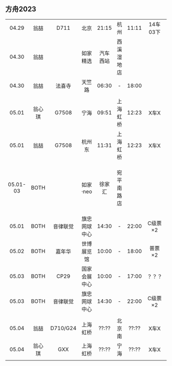 ## 方舟2023

|        |        |          |              |        |          |       |          |      |        |
| :----: | :----: | :------: | :----------: | :----: | :------: | :---: | :------: | :--: | :----: |
| 04.29  |  翁喆  |   D711   |     北京     | 21:15  |   杭州   | 11:11 | 14车03下 |  710 |        |
| 04.30  |  翁喆  |          |   如家精选   |汽车西站|西溪湿地店|       |          |  580 | 法喜寺1h20min<br>火车站45min |
| 04.30  |  翁喆  |  法喜寺  |    天竺路    | 06:30  |    -     | 18:00 |          |   10 | 待预约 |
|        |        |          |              |        |          |       |          |      |        |
| 05.01  | 翁心琪 |   G7508  |     宁海     | 09:51  | 上海虹桥 | 12:23 |  X车X    |      | 待购买-9:30 |
| 05.01  |  翁喆  |   G7508  |    杭州东    | 11:31  | 上海虹桥 | 12:23 |  X车X    |      | 待购买-10:30 |
|        |        |          |              |        |          |       |          |      |        |
|05.01-03|  BOTH  |          |   如家·neo   | 徐家汇 |宛平南路店|       |          | 1150 | 虹桥50min北桥1h<br>世博40min国展1h |
|        |        |          |              |        |          |       |          |      |        |
| 05.01  |  BOTH  | 音律联觉 | 旗忠网球中心 | 14:30  |    -     | 22:00 | C级票×2  | 1560 |        |
| 05.02  |  BOTH  |  嘉年华  |  世博展览馆  | 10:00  |    -     | 18:00 |  普票×2  |  600 |        |
| 05.03  |  BOTH  |   CP29   | 国家会展中心 | 10:00  |    -     | 17:00 |  ？？？  |      | 待购买 |
| 05.03  |  BOTH  | 音律联觉 | 旗忠网球中心 | 14:30  |    -     | 22:00 | C级票×2  | 1560 |        |
|        |        |          |              |        |          |       |          |      |        |
| 05.04  |  翁喆  | D710/G24 |   上海虹桥   | ??:??  |  北京南  | ??:?? |  X车X    |      | 待购买 |
| 05.04  | 翁心琪 |  GXX     |   上海虹桥   | ??:??  |   宁海   | ??:?? |  X车X    |      | 待购买 |
|        |        |          |              |        |          |       |          |      |        |
